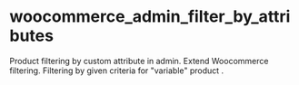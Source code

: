 woocommerce_admin_filter_by_attributes
======================================

Product filtering by custom attribute in admin.
Extend Woocommerce filtering.
Filtering by given criteria for  "variable" product .
